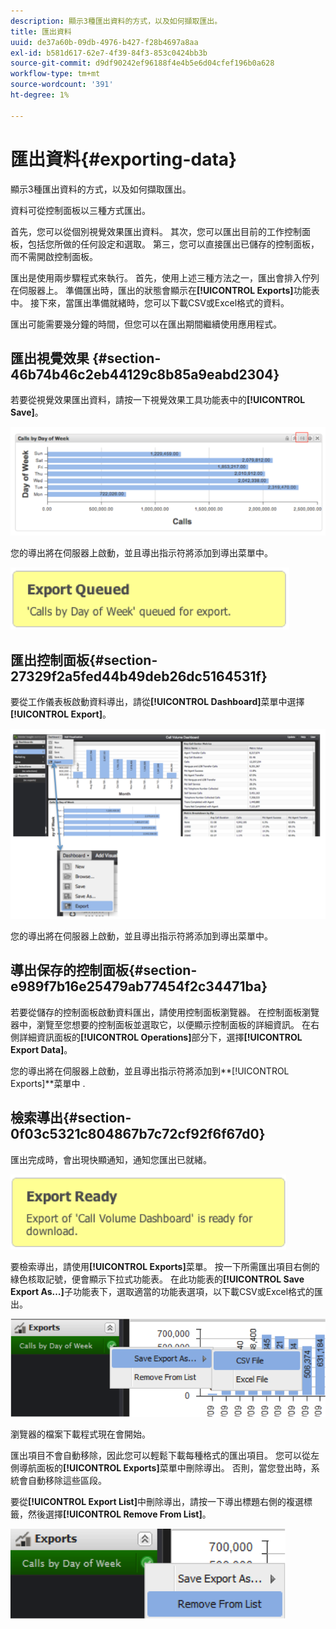 ```yaml
---
description: 顯示3種匯出資料的方式，以及如何擷取匯出。
title: 匯出資料
uuid: de37a60b-09db-4976-b427-f28b4697a8aa
exl-id: b581d617-62e7-4f39-84f3-853c0424bb3b
source-git-commit: d9df90242ef96188f4e4b5e6d04cfef196b0a628
workflow-type: tm+mt
source-wordcount: '391'
ht-degree: 1%

---
```


# 匯出資料{#exporting-data}

顯示3種匯出資料的方式，以及如何擷取匯出。

資料可從控制面板以三種方式匯出。

首先，您可以從個別視覺效果匯出資料。 其次，您可以匯出目前的工作控制面板，包括您所做的任何設定和選取。 第三，您可以直接匯出已儲存的控制面板，而不需開啟控制面板。

匯出是使用兩步驟程式來執行。 首先，使用上述三種方法之一，匯出會排入佇列在伺服器上。 準備匯出時，匯出的狀態會顯示在&#x200B;**[!UICONTROL Exports]**&#x200B;功能表中。 接下來，當匯出準備就緒時，您可以下載CSV或Excel格式的資料。

匯出可能需要幾分鐘的時間，但您可以在匯出期間繼續使用應用程式。

## 匯出視覺效果 {#section-46b74b46c2eb44129c8b85a9eabd2304}

若要從視覺效果匯出資料，請按一下視覺效果工具功能表中的&#x200B;**[!UICONTROL Save]**。

![](assets/export_visual.png)

您的導出將在伺服器上啟動，並且導出指示符將添加到導出菜單中。

![](assets/export_queued.png)

## 匯出控制面板{#section-27329f2a5fed44b49deb26dc5164531f}

要從工作儀表板啟動資料導出，請從&#x200B;**[!UICONTROL Dashboard]**&#x200B;菜單中選擇&#x200B;**[!UICONTROL Export]**。

![](assets/export_dashboard.png)

您的導出將在伺服器上啟動，並且導出指示符將添加到導出菜單中。

## 導出保存的控制面板{#section-e989f7b16e25479ab77454f2c34471ba}

若要從儲存的控制面板啟動資料匯出，請使用控制面板瀏覽器。 在控制面板瀏覽器中，瀏覽至您想要的控制面板並選取它，以便顯示控制面板的詳細資訊。 在右側詳細資訊面板的&#x200B;**[!UICONTROL Operations]**&#x200B;部分下，選擇&#x200B;**[!UICONTROL Export Data]**。

您的導出將在伺服器上啟動，並且導出指示符將添加到&#x200B;**[!UICONTROL Exports]**菜單中
.

## 檢索導出{#section-0f03c5321c804867b7c72cf92f6f67d0}

匯出完成時，會出現快顯通知，通知您匯出已就緒。

![](assets/export_ready.png)

要檢索導出，請使用&#x200B;**[!UICONTROL Exports]**&#x200B;菜單。 按一下所需匯出項目右側的綠色核取記號，便會顯示下拉式功能表。 在此功能表的&#x200B;**[!UICONTROL Save Export As…]**&#x200B;子功能表下，選取適當的功能表選項，以下載CSV或Excel格式的匯出。

![](assets/export_save_as.png)

瀏覽器的檔案下載程式現在會開始。

匯出項目不會自動移除，因此您可以輕鬆下載每種格式的匯出項目。 您可以從左側導航面板的&#x200B;**[!UICONTROL Exports]**&#x200B;菜單中刪除導出。 否則，當您登出時，系統會自動移除這些區段。

要從&#x200B;**[!UICONTROL Export List]**&#x200B;中刪除導出，請按一下導出標題右側的複選標籤，然後選擇&#x200B;**[!UICONTROL Remove From List]**。

![](assets/export_remove_from_list.png)
